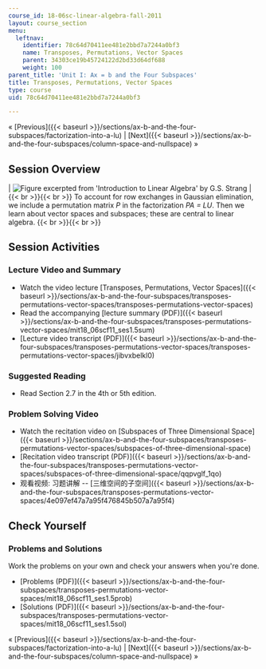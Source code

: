 ```yaml
---
course_id: 18-06sc-linear-algebra-fall-2011
layout: course_section
menu:
  leftnav:
    identifier: 78c64d70411ee481e2bbd7a7244a0bf3
    name: Transposes, Permutations, Vector Spaces
    parent: 34303ce19b45724122d2bd33d64df688
    weight: 100
parent_title: 'Unit I: Ax = b and the Four Subspaces'
title: Transposes, Permutations, Vector Spaces
type: course
uid: 78c64d70411ee481e2bbd7a7244a0bf3

---
```


« [Previous]({{< baseurl >}}/sections/ax-b-and-the-four-subspaces/factorization-into-a-lu) | [Next]({{< baseurl >}}/sections/ax-b-and-the-four-subspaces/column-space-and-nullspace) »

Session Overview
----------------

| ![Figure excerpted from 'Introduction to Linear Algebra' by G.S. Strang](/coursemedia/18-06sc-linear-algebra-fall-2011/ae04324ba2dd8a0cc84a2a62bc1fbb00_1_5.jpg) |  {{< br >}}{{< br >}} To account for row exchanges in Gaussian elimination, we include a permutation matrix _P_ in the factorization _PA = LU_. Then we learn about vector spaces and subspaces; these are central to linear algebra. {{< br >}}{{< br >}}  

Session Activities
------------------

### Lecture Video and Summary

*   Watch the video lecture [Transposes, Permutations, Vector Spaces]({{< baseurl >}}/sections/ax-b-and-the-four-subspaces/transposes-permutations-vector-spaces/transposes-permutations-vector-spaces)
*   Read the accompanying [lecture summary (PDF)]({{< baseurl >}}/sections/ax-b-and-the-four-subspaces/transposes-permutations-vector-spaces/mit18_06scf11_ses1.5sum)
*   [Lecture video transcript (PDF)]({{< baseurl >}}/sections/ax-b-and-the-four-subspaces/transposes-permutations-vector-spaces/transposes-permutations-vector-spaces/jibvxbelkl0)

### Suggested Reading

*   Read Section 2.7 in the 4th or 5th edition.

### Problem Solving Video

*   Watch the recitation video on [Subspaces of Three Dimensional Space]({{< baseurl >}}/sections/ax-b-and-the-four-subspaces/transposes-permutations-vector-spaces/subspaces-of-three-dimensional-space)
*   [Recitation video transcript (PDF)]({{< baseurl >}}/sections/ax-b-and-the-four-subspaces/transposes-permutations-vector-spaces/subspaces-of-three-dimensional-space/qqpvglf_1qo)
*   观看视频: 习题讲解 -- [三维空间的子空间]({{< baseurl >}}/sections/ax-b-and-the-four-subspaces/transposes-permutations-vector-spaces/4e097ef47a7a95f476845b507a7a95f4)

Check Yourself
--------------

### Problems and Solutions

Work the problems on your own and check your answers when you're done.

*   [Problems (PDF)]({{< baseurl >}}/sections/ax-b-and-the-four-subspaces/transposes-permutations-vector-spaces/mit18_06scf11_ses1.5prob)
*   [Solutions (PDF)]({{< baseurl >}}/sections/ax-b-and-the-four-subspaces/transposes-permutations-vector-spaces/mit18_06scf11_ses1.5sol)

« [Previous]({{< baseurl >}}/sections/ax-b-and-the-four-subspaces/factorization-into-a-lu) | [Next]({{< baseurl >}}/sections/ax-b-and-the-four-subspaces/column-space-and-nullspace) »